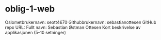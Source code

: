 # oblig-1-web
Oslometbrukernavn: seott4670
Githubbrukernavn: sebastianottesen
GitHub repo URL: 
Fullt navn: Sebastian Østman Ottesen
Kort beskrivelse av applikasjonen (5-10 setninger)

